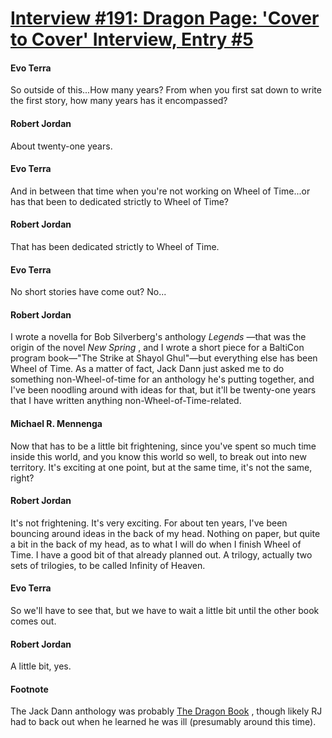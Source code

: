 # [Interview #191: Dragon Page: 'Cover to Cover' Interview, Entry #5](https://www.theoryland.com/intvmain.php?i=191#5)

#### Evo Terra

So outside of this...How many years? From when you first sat down to write the first story, how many years has it encompassed?

#### Robert Jordan

About twenty-one years.

#### Evo Terra

And in between that time when you're not working on Wheel of Time...or has that been to dedicated strictly to Wheel of Time?

#### Robert Jordan

That has been dedicated strictly to Wheel of Time.

#### Evo Terra

No short stories have come out? No...

#### Robert Jordan

I wrote a novella for Bob Silverberg's anthology
*Legends*
—that was the origin of the novel
*New Spring*
, and I wrote a short piece for a BaltiCon program book—"The Strike at Shayol Ghul"—but everything else has been Wheel of Time. As a matter of fact, Jack Dann just asked me to do something non-Wheel-of-time for an anthology he's putting together, and I've been noodling around with ideas for that, but it'll be twenty-one years that I have written anything non-Wheel-of-Time-related.

#### Michael R. Mennenga

Now that has to be a little bit frightening, since you've spent so much time inside this world, and you know this world so well, to break out into new territory. It's exciting at one point, but at the same time, it's not the same, right?

#### Robert Jordan

It's not frightening. It's very exciting. For about ten years, I've been bouncing around ideas in the back of my head. Nothing on paper, but quite a bit in the back of my head, as to what I will do when I finish Wheel of Time. I have a good bit of that already planned out. A trilogy, actually two sets of trilogies, to be called Infinity of Heaven.

#### Evo Terra

So we'll have to see that, but we have to wait a little bit until the other book comes out.

#### Robert Jordan

A little bit, yes.

#### Footnote

The Jack Dann anthology was probably
[The Dragon Book](http://www.goodreads.com/book/show/6375862-the-dragon-book)
, though likely RJ had to back out when he learned he was ill (presumably around this time).

